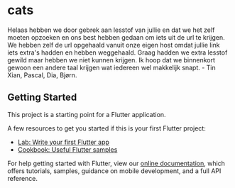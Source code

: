 # cats

Helaas hebben we door gebrek aan lesstof van jullie en dat we het zelf moeten opzoeken en ons best hebben gedaan om iets uit de url te krijgen. We hebben zelf de url opgehaald vanuit onze eigen host omdat jullie link iets extra's hadden en hebben weggehaald. Graag hadden we extra lesstof gewild maar hebben we niet kunnen krijgen. Ik hoop dat we binnenkort gewoon een andere taal krijgen wat iedereen wel makkelijk snapt. - Tin Xian, Pascal, Dia, Bjørn.

## Getting Started

This project is a starting point for a Flutter application.

A few resources to get you started if this is your first Flutter project:

- [Lab: Write your first Flutter app](https://flutter.dev/docs/get-started/codelab)
- [Cookbook: Useful Flutter samples](https://flutter.dev/docs/cookbook)

For help getting started with Flutter, view our
[online documentation](https://flutter.dev/docs), which offers tutorials,
samples, guidance on mobile development, and a full API reference.
